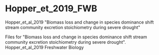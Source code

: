 # Hopper_et_2019_FWB
Hopper_et_al_2019 "Biomass loss and change in species dominance shift stream community excretion stoichiometry during severe drought"

Files for  "Biomass loss and change in species dominance shift stream community excretion stoichiometry during severe drought". Hopper_et_al_2019 Freshwater Biology
